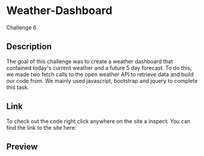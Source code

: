 # Weather-Dashboard
Challenge 6
## Description
The goal of this challenge was to create a weather dashboard that contained today's current weather and a future 5 day forecast. To do this, we made two fetch calls to the open weather API to retrieve data and build our code from. We mainly used javascript, bootstrap and jquery to complete this task. 
## Link
To check out the code right click anywhere on the site a inspect. You can find the link to the site here: 
## Preview